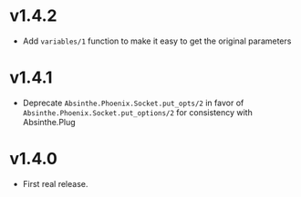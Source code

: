 # v1.4.2

- Add `variables/1` function to make it easy to get the original parameters

# v1.4.1

- Deprecate `Absinthe.Phoenix.Socket.put_opts/2` in favor of `Absinthe.Phoenix.Socket.put_options/2` for consistency with Absinthe.Plug

# v1.4.0

- First real release.
